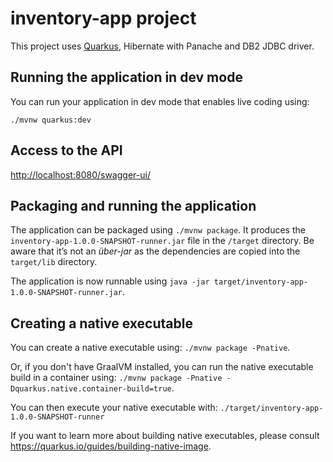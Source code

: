# inventory-app project

This project uses [Quarkus](https://quarkus.io/), Hibernate with Panache and DB2 JDBC driver.

## Running the application in dev mode

You can run your application in dev mode that enables live coding using:
```
./mvnw quarkus:dev
```

## Access to the API

[http://localhost:8080/swagger-ui/](http://localhost:8080/swagger-ui/)


## Packaging and running the application

The application can be packaged using `./mvnw package`.
It produces the `inventory-app-1.0.0-SNAPSHOT-runner.jar` file in the `/target` directory.
Be aware that it’s not an _über-jar_ as the dependencies are copied into the `target/lib` directory.

The application is now runnable using `java -jar target/inventory-app-1.0.0-SNAPSHOT-runner.jar`.

## Creating a native executable

You can create a native executable using: `./mvnw package -Pnative`.

Or, if you don't have GraalVM installed, you can run the native executable build in a container using: `./mvnw package -Pnative -Dquarkus.native.container-build=true`.

You can then execute your native executable with: `./target/inventory-app-1.0.0-SNAPSHOT-runner`

If you want to learn more about building native executables, please consult https://quarkus.io/guides/building-native-image.